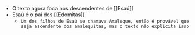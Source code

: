 - O texto agora foca nos descendentes de [[Esaú]]
- Esaú é o pai dos [[Edomitas]]
	- `Um dos filhos de Esaú se chamava Amaleque, então é provável que seja ascendente dos amalequitas, mas o texto não explicita isso`